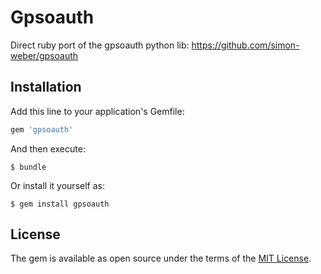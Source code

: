 # Gpsoauth

Direct ruby port of the gpsoauth python lib: https://github.com/simon-weber/gpsoauth

## Installation

Add this line to your application's Gemfile:

```ruby
gem 'gpsoauth'
```

And then execute:

    $ bundle

Or install it yourself as:

    $ gem install gpsoauth

## License

The gem is available as open source under the terms of the [MIT License](http://opensource.org/licenses/MIT).

